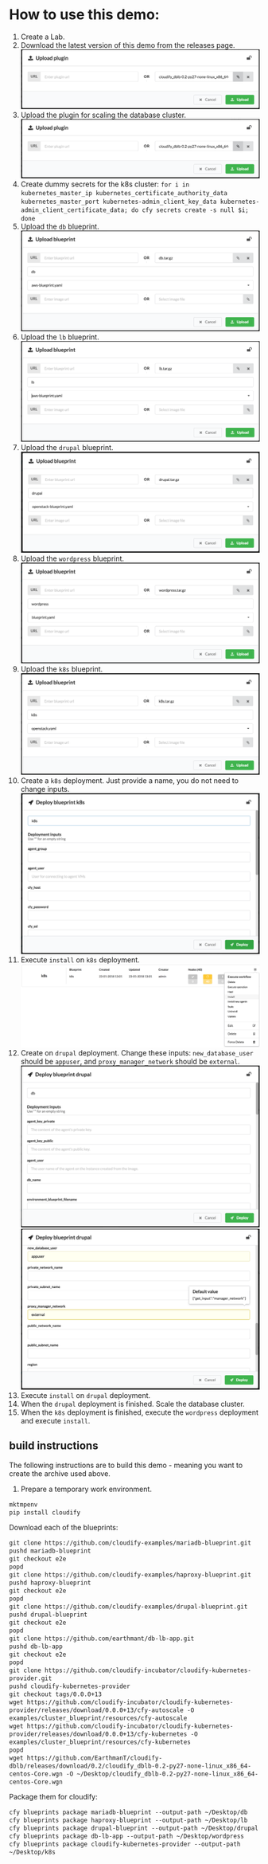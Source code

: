 # How to use this demo:

1. Create a Lab.
2. Download the latest version of this demo from the releases page. ![download zip files][downloadzips]
3. Upload the plugin for scaling the database cluster. ![upload dblb plugin][uploadplugin]
4. Create dummy secrets for the k8s cluster: `for i in kubernetes_master_ip kubernetes_certificate_authority_data kubernetes_master_port kubernetes-admin_client_key_data kubernetes-admin_client_certificate_data; do cfy secrets create -s null $i; done`
5. Upload the `db` blueprint. ![upload db blueprint][uploaddb]
6. Upload the `lb` blueprint. ![upload lb blueprint][uploadlb]
7. Upload the `drupal` blueprint. ![upload drupal blueprint][uploaddp]
8. Upload the `wordpress` blueprint. ![upload wordpress blueprint][uploadwp]
9. Upload the `k8s` blueprint. ![upload k8s blueprint][uploadk8s]
10. Create a `k8s` deployment. Just provide a name, you do not need to change inputs. ![create k8s deployment][createk8s]
11. Execute `install` on `k8s` deployment. ![install k8s deployment][installk8s]
12. Create on `drupal` deployment. Change these inputs: `new_database_user` should be `appuser`, and `proxy_manager_network` should be `external`. ![install drupal deployment][installdpa] ![install drupal deployment][installdpb]
11. Execute `install` on `drupal` deployment.
12. When the `drupal` deployment is finished. Scale the database cluster.
13. When the `k8s` deployment is finished, execute the `wordpress` deployment and execute `install`.


##  build instructions

The following instructions are to build this demo - meaning you want to create the archive used above.

1. Prepare a temporary work environment.
```
mktmpenv
pip install cloudify
```

Download each of the blueprints:
```
git clone https://github.com/cloudify-examples/mariadb-blueprint.git
pushd mariadb-blueprint
git checkout e2e
popd
git clone https://github.com/cloudify-examples/haproxy-blueprint.git
pushd haproxy-blueprint
git checkout e2e
popd
git clone https://github.com/cloudify-examples/drupal-blueprint.git
pushd drupal-blueprint
git checkout e2e
popd
git clone https://github.com/earthmant/db-lb-app.git
pushd db-lb-app
git checkout e2e
popd
git clone https://github.com/cloudify-incubator/cloudify-kubernetes-provider.git
pushd cloudify-kubernetes-provider
git checkout tags/0.0.0+13
wget https://github.com/cloudify-incubator/cloudify-kubernetes-provider/releases/download/0.0.0+13/cfy-autoscale -O examples/cluster_blueprint/resources/cfy-autoscale
wget https://github.com/cloudify-incubator/cloudify-kubernetes-provider/releases/download/0.0.0+13/cfy-kubernetes -O examples/cluster_blueprint/resources/cfy-kubernetes
popd
wget https://github.com/EarthmanT/cloudify-dblb/releases/download/0.2/cloudify_dblb-0.2-py27-none-linux_x86_64-centos-Core.wgn -O ~/Desktop/cloudify_dblb-0.2-py27-none-linux_x86_64-centos-Core.wgn
```

Package them for cloudify:
```
cfy blueprints package mariadb-blueprint --output-path ~/Desktop/db
cfy blueprints package haproxy-blueprint --output-path ~/Desktop/lb
cfy blueprints package drupal-blueprint --output-path ~/Desktop/drupal
cfy blueprints package db-lb-app --output-path ~/Desktop/wordpress
cfy blueprints package cloudify-kubernetes-provider --output-path ~/Desktop/k8s
```

[downloadzips]: https://github.com/EarthmanT/e2e/raw/master/images/step3.png "Download Zips"
[uploadplugin]: https://github.com/EarthmanT/e2e/raw/master/images/step3.png "Upload dblb Plugin"
[uploaddb]: https://github.com/EarthmanT/e2e/raw/master/images/step5.png "Upload db Blueprint"
[uploadlb]: https://github.com/EarthmanT/e2e/raw/master/images/step6.png "Upload lb Blueprint"
[uploaddp]: https://github.com/EarthmanT/e2e/raw/master/images/step7.png "Upload drupal Blueprint"
[uploadwp]: https://github.com/EarthmanT/e2e/raw/master/images/step8.png "Upload wordpress Blueprint"
[uploadk8s]: https://github.com/EarthmanT/e2e/raw/master/images/step9.png "Upload k8s Blueprint"
[createk8s]: https://github.com/EarthmanT/e2e/raw/master/images/step10.png "Create k8s Deployment"
[installk8s]: https://github.com/EarthmanT/e2e/raw/master/images/step11.png "Install k8s Deployment"
[installdpa]: https://github.com/EarthmanT/e2e/raw/master/images/step12a.png "Install Drupal Deployment A"
[installdpb]: https://github.com/EarthmanT/e2e/raw/master/images/step12b.png "Install Drupal Deployment B"
